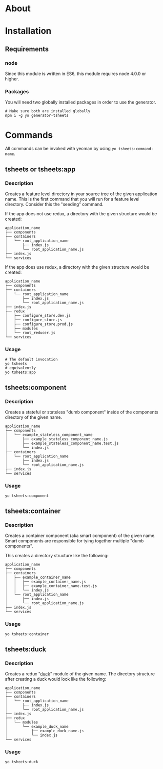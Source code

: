 # About

# Installation

## Requirements

### node

Since this module is written in ES6, this module requires node 4.0.0 or higher.

### Packages

You will need two globally installed packages in order to use the generator.

```
# Make sure both are installed globally
npm i -g yo generator-tsheets
```

# Commands

All commands can be invoked with yeoman by using `yo tsheets:command-name`.

## tsheets or tsheets:app

### Description

Creates a feature level directory in your source tree of the given application name. This is the first command that you 
will run for a feature level directory. Consider this the "seeding" command.

If the app does not use redux, a directory with the given structure would be created:

```
application_name
├── components
├── containers
│   └── root_application_name
│       ├── index.js
│       └── root_application_name.js
├── index.js
└── services
```

If the app does use redux, a directory with the given structure would be created:

```
application_name
├── components
├── containers
│   └── root_application_name
│       ├── index.js
│       └── root_application_name.js
├── index.js
├── redux
│   ├── configure_store.dev.js
│   ├── configure_store.js
│   ├── configure_store.prod.js
│   ├── modules
│   └── root_reducer.js
└── services
```

### Usage
```
# The default invocation
yo tsheets
# equivalently
yo tsheets:app
```

## tsheets:component

### Description

Creates a stateful or stateless "dumb component" inside of the components directory of the given name.

```
application_name
├── components
│   └── example_stateless_component_name
│       ├── example_stateless_component_name.js
│       ├── example_stateless_component_name.test.js
│       └── index.js
├── containers
│   └── root_application_name
│       ├── index.js
│       └── root_application_name.js
├── index.js
└── services
```

### Usage

```
yo tsheets:component
```

## tsheets:container

### Description

Creates a container component (aka smart component) of the given name. Smart components are responsible for tying 
together multiple "dumb components".

This creates a directory structure like the following:

```
application_name
├── components
├── containers
│   ├── example_container_name
│   │   ├── example_container_name.js
│   │   ├── example_container_name.test.js
│   │   └── index.js
│   └── root_application_name
│       ├── index.js
│       └── root_application_name.js
├── index.js
└── services
```

### Usage

```
yo tsheets:container
```

## tsheets:duck

### Description

Creates a redux "[duck](https://github.com/erikras/ducks-modular-redux)" module of the given name. The directory
structure after creating a duck would look like the following:

```
application_name
├── components
├── containers
│   └── root_application_name
│       ├── index.js
│       └── root_application_name.js
├── index.js
├── redux
│   └── modules
│       └── example_duck_name
│           ├── example_duck_name.js
│           └── index.js
└── services

```

### Usage

```
yo tsheets:duck
```
